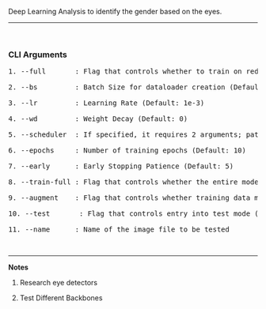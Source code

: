 Deep Learning Analysis to identify the gender based on the eyes.

---

&nbsp;

### **CLI Arguments**

<pre>
1. --full       : Flag that controls whether to train on reduced or full data (Default: Reduced)

2. --bs         : Batch Size for dataloader creation (Default: 64)

3. --lr         : Learning Rate (Default: 1e-3)

4. --wd         : Weight Decay (Default: 0)

5. --scheduler  : If specified, it requires 2 arguments; patience and eps (Default: Not Specified)

6. --epochs     : Number of training epochs (Default: 10)

7. --early      : Early Stopping Patience (Default: 5)

8. --train-full : Flag that controls whether the entire model must be trained or only the final layer (Default: None)

9. --augment    : Flag that controls whether training data must be augmented (Default: None)

10. --test       : Flag that controls entry into test mode (Default: None)

11. --name      : Name of the image file to be tested
</pre>

&nbsp;

---

**Notes**

1. Research eye detectors

2. Test Different Backbones
